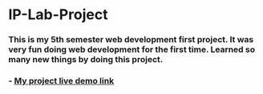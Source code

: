 # IP-Lab-Project

### This is my 5th semester web development first project. It was very fun doing web development for the first time. Learned so many new things by doing this project.

### - [My project live demo link](http://crud-form.42web.io/)
